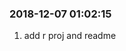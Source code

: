 
<!-- README.md is generated from README.Rmd. Please edit that file -->

### 2018-12-07 01:02:15

1.  add r proj and readme
